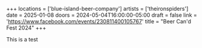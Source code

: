 +++
locations = ['blue-island-beer-company']
artists = ['theironspiders']
date = 2025-01-08
doors = 2024-05-04T16:00:00-05:00
draft = false
link = 'https://www.facebook.com/events/230811400105767'
title = "Beer Can'd Fest 2024"
+++

This is a test
